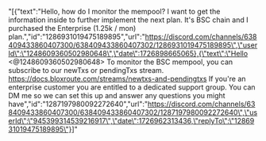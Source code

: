 "[{\"text\":\"Hello, how do I monitor the mempool? I want to get the information inside to further implement the next plan.  It's BSC chain and I purchased the Enterprise (1.25k / mon) plan.\",\"id\":\"1286931019475189895\",\"url\":\"https://discord.com/channels/638409433860407300/638409433860407302/1286931019475189895\",\"userId\":\"1248609360502980648\",\"date\":1726898665065},{\"text\":\"Hello <@1248609360502980648> To monitor the BSC mempool, you can subscribe to our newTxs or pendingTxs stream. https://docs.bloxroute.com/streams/newtxs-and-pendingtxs If you're an enterprise customer you are entitled to a dedicated support group. You can DM me so we can set this up and answer any questions you might have\",\"id\":\"1287197980092272640\",\"url\":\"https://discord.com/channels/638409433860407300/638409433860407302/1287197980092272640\",\"userId\":\"945399314539216917\",\"date\":1726962313436,\"replyTo\":\"1286931019475189895\"}]"